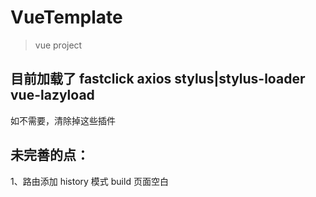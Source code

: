 # VueTemplate

> vue project

## 目前加载了  fastclick axios stylus|stylus-loader  vue-lazyload
  如不需要，清除掉这些插件

## 未完善的点：
  1、路由添加 history 模式 build 页面空白





